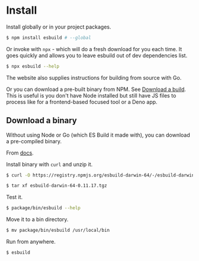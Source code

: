 # Install

Install globally or in your project packages.

```sh
$ npm install esbuild # --global
```

Or invoke with `npx` - which will do a fresh download for you each time. It goes quickly and allows you to leave esbuild out of dev dependencies list.

```sh
$ npx esbuild --help
```

The website also supplies instructions for building from source with Go. 

Or you can download a pre-built binary from NPM. See [Download a build](https://esbuild.github.io/getting-started/#download-a-build). This is useful is you don't have Node installed but still have JS files to process like for a frontend-based focused tool or a Deno app.



## Download a binary

Without using Node or Go (which ES Build it made with), you can download a pre-compiled binary.

From [docs](https://esbuild.github.io/getting-started/#download-a-build).

Install binary with `curl` and unzip it.

```sh
$ curl -O https://registry.npmjs.org/esbuild-darwin-64/-/esbuild-darwin-64-0.11.17.tgz

$ tar xf esbuild-darwin-64-0.11.17.tgz
```

Test it.

```sh
$ package/bin/esbuild --help
```

Move it to a bin directory.

```sh
$ mv package/bin/esbuild /usr/local/bin
```

Run from anywhere.

```sh
$ esbuild
```

